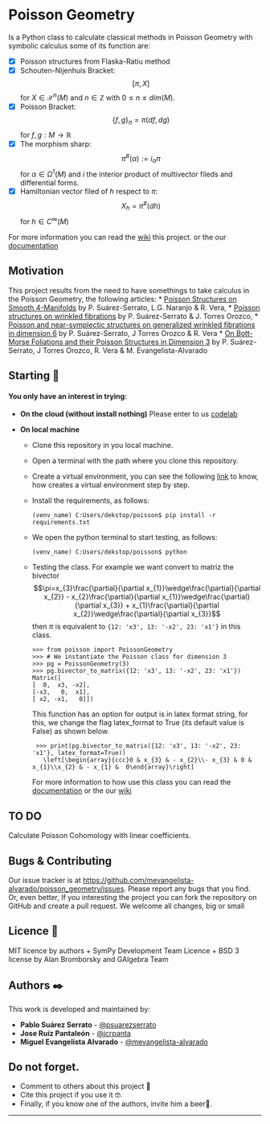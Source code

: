 
# Poisson Geometry
Is a Python class to calculate classical methods in Poisson Geometry with symbolic calculus some of its function are:
 - [x]  Poisson structures from Flaska-Ratiu method
 - [x]  Schouten-Nijenhuis Bracket: $$[\pi,  X]$$ for $X  \in\mathcal{X}^{n}(M)$ and $n \in\mathbb{Z}$ with $0\leq n\leq dim(M)$.   
 - [x] Poisson Bracket: $$\{f,g\}_{\pi}=\pi(df,dg)$$ for $f, g: M\to \mathbb{R}$
 - [x] The morphism sharp: $$\pi^{\#}(\alpha) := i_{\alpha}\pi$$ for $\alpha\in\Omega^{1}(M)$ and $i$ the interior product of multivector fileds and differential forms. 
 - [x] Hamiltonian vector filed of $h$ respect to $\pi$: $$X_{h}=\pi^{\#}(dh)$$ for $h\in C^{\infty}(M)$

For more information you can read the [wiki](https://github.com/mevangelista-alvarado/poisson_geometry/wiki) this project. or the our [documentation]()

## Motivation 
This project results from the need to have somethings to take calculus in the Poisson Geometry, the following articles: 
	* [Poisson Structures on Smooth 4-Manifolds](https://www.researchgate.net/publication/263506998_Poisson_Structures_on_Smooth_4-Manifolds) by P. Suárez-Serrato, L.G. Naranjo & R. Vera, 
	* [Poisson structures on wrinkled fibrations](https://link.springer.com/article/10.1007/s40590-015-0072-8) by P. Suárez-Serrato & J. Torres Orozco, 
	* [Poisson and near-symplectic structures on generalized wrinkled fibrations in dimension 6](https://link.springer.com/article/10.1007/s10455-019-09651-2) by  P. Suárez-Serrato, J Torres Orozco & R. Vera
	* [On Bott-Morse Foliations and their Poisson Structures in Dimension 3](http://journalofsingularities.org/volume19/article2.html) by P. Suárez-Serrato, J Torres Orozco, R. Vera & M. Evangelista-Alvarado 

## Starting 🚀
#### You only have an interest in trying:
 * __On the cloud (without install nothing)__
   Please enter to us [codelab](https://colab.research.google.com/drive/1T2PG-vWaTrZ3Z5KK1U6-pK8uXQS7YdJu) 
   
 * __On local machine__
   * Clone this repository in you local machine.
   * Open a terminal with the path where you clone this repository.
   * Create a virtual environment, you can see the following [link](https://gist.github.com/mevangelista-alvarado/8ee2fd663e7446e543fc04eacce0f303) to know, how creates a virtual environment step by step.
   * Install the requirements, as follows:
      ```
      (venv_name) C:Users/dekstop/poisson$ pip install -r requirements.txt
      ```
   * We open the python terminal to start testing, as follows:
      ```
      (venv_name) C:Users/dekstop/poisson$ python
      ```
	* Testing the class.
	   For example we want convert to matriz the bivector $$\pi=x_{3}\frac{\partial}{\partial x_{1}}\wedge\frac{\partial}{\partial x_{2}} - x_{2}\frac{\partial}{\partial x_{1}}\wedge\frac{\partial}{\partial x_{3}} + x_{1}\frac{\partial}{\partial x_{2}}\wedge\frac{\partial}{\partial x_{3}}$$ 
	   then $\pi$ is equivalent to ```{12: 'x3', 13: '-x2', 23: 'x1'}``` in this class.
	   ```
	   >>> from poisson import PoissonGeometry
	   >>> # We instantiate the Poisson class for dimension 3
	   >>> pg = PoissonGeometry(3)
	   >>> pg.bivector_to_matrix({12: 'x3', 13: '-x2', 23: 'x1'})
	   Matrix([
	   [  0,  x3, -x2],
	   [-x3,   0,  x1],
	   [ x2, -x1,   0]])
	   ```
		
		This function has an option for output is in latex format string, for this, we change the flag latex_format to True (its default value is False) as shown below.
		
		```
		 >>> print(pg.bivector_to_matrix({12: 'x3', 13: '-x2', 23: 'x1'}, latex_format=True))
		   \left[\begin{array}{ccc}0 & x_{3} & - x_{2}\\- x_{3} & 0 & x_{1}\\x_{2} & - x_{1} & 	0\end{array}\right]
		```

		For more information to how use this class you can read the [documentation]() or the our [wiki](https://github.com/mevangelista-alvarado/poisson_geometry/wiki)

## TO DO 
Calculate Poisson Cohomology with linear coefficients.

## Bugs & Contributing 
Our issue tracker is at https://github.com/mevangelista-alvarado/poisson_geometry/issues. Please report any bugs that you find. Or, even better, If you interesting the project you can fork the repository on GitHub and create a pull request. We welcome all changes, big or small

## Licence 📄
MIT licence by authors + SymPy Development Team Licence +  BSD 3 license by Alan Bromborsky and GAlgebra Team 

## Authors ✒️
This work is developed and maintained by:
 * **Pablo Suárez Serrato** - [@psuarezserrato](https://github.com/psuarezserrato)
 * **Jose Ruíz Pantaleón** - [@jcrpanta](https://github.com/jcrpanta)
 * **Miguel Evangelista Alvarado** - [@mevangelista-alvarado](https://github.com/mevangelista-alvarado)

## Do not forget.
* Comment to others about this project 📢
* Cite this project if you use it 🤓.
* Finally, if you know one of the authors, invite him a beer🍺.
---
